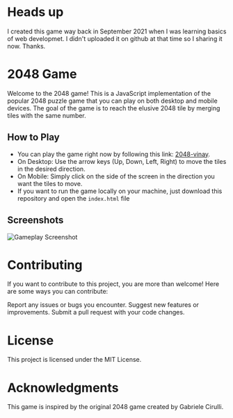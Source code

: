 # Heads up

I created this game way back in September 2021 when I was learning basics of web developmet. I didn't uploaded it on github at that time so I sharing it now.
Thanks.

# 2048 Game

Welcome to the 2048 game! This is a JavaScript implementation of the popular 2048 puzzle game that you can play on both desktop and mobile devices. The goal of the game is to reach the elusive 2048 tile by merging tiles with the same number.

## How to Play

- You can play the game right now by following this link: [2048-vinay](https://2048-vinay.netlify.app/).
- On Desktop: Use the arrow keys (Up, Down, Left, Right) to move the tiles in the desired direction.
- On Mobile: Simply click on the side of the screen in the direction you want the tiles to move.
- If you want to run the game locally on your machine, just download this repository and open the `index.html` file

## Screenshots

![Gameplay Screenshot](https://i.ibb.co/8NZpkFr/Screenshot-2023-07-28-at-8-39-02-PM.png)

# Contributing

If you want to contribute to this project, you are more than welcome! Here are some ways you can contribute:

Report any issues or bugs you encounter.
Suggest new features or improvements.
Submit a pull request with your code changes.

# License

This project is licensed under the MIT License.

# Acknowledgments

This game is inspired by the original 2048 game created by Gabriele Cirulli.


